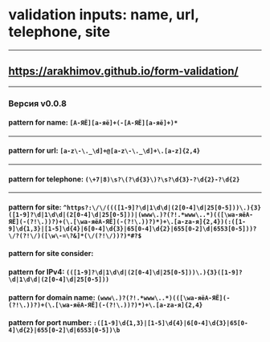 # validation inputs: name, url, telephone, site
---
## https://arakhimov.github.io/form-validation/
---
### Версия v0.0.8

#### pattern for name: ```[А-ЯЁ][а-яё]+(-[А-ЯЁ][а-яё]+)*```
---
#### pattern for url: ```[a-z\-\._\d]+@[a-z\-\._\d]+\.[a-z]{2,4}```
---
#### pattern for telephone: ```(\+7|8)\s?\(?\d{3}\)?\s?\d{3}-?\d{2}-?\d{2}```
---
#### pattern for site: ```^https?:\/\/((([1-9]?\d|1\d\d|(2[0-4]\d|25[0-5]))\.){3}([1-9]?\d|1\d\d|(2[0-4]\d|25[0-5]))|(www\.)?(?!.*www\..*)(([\wа-яёА-ЯЁ](-(?!\.))?)+(\.[\wа-яёА-ЯЁ](-(?!\.))?)*)+\.[a-zа-я]{2,4})(:([1-9]\d{1,3}|[1-5]\d{4}|6[0-4]\d{3}|65[0-4]\d{2}|655[0-2]\d|6553[0-5]))?\/?(?!\/)([\w\-=\?&]*(\/(?!\/))?)*#?$```
#### pattern for site consider: 
#### pattern for IPv4: ```(([1-9]?\d|1\d\d|(2[0-4]\d|25[0-5]))\.){3}([1-9]?\d|1\d\d|(2[0-4]\d|25[0-5]))```
#### pattern for domain name: ```(www\.)?(?!.*www\..*)(([\wа-яёА-ЯЁ](-(?!\.))?)+(\.[\wа-яёА-ЯЁ](-(?!\.))?)*)+\.[a-zа-я]{2,4}```
#### pattern for port number: ```:([1-9]\d{1,3}|[1-5]\d{4}|6[0-4]\d{3}|65[0-4]\d{2}|655[0-2]\d|6553[0-5])\b```
